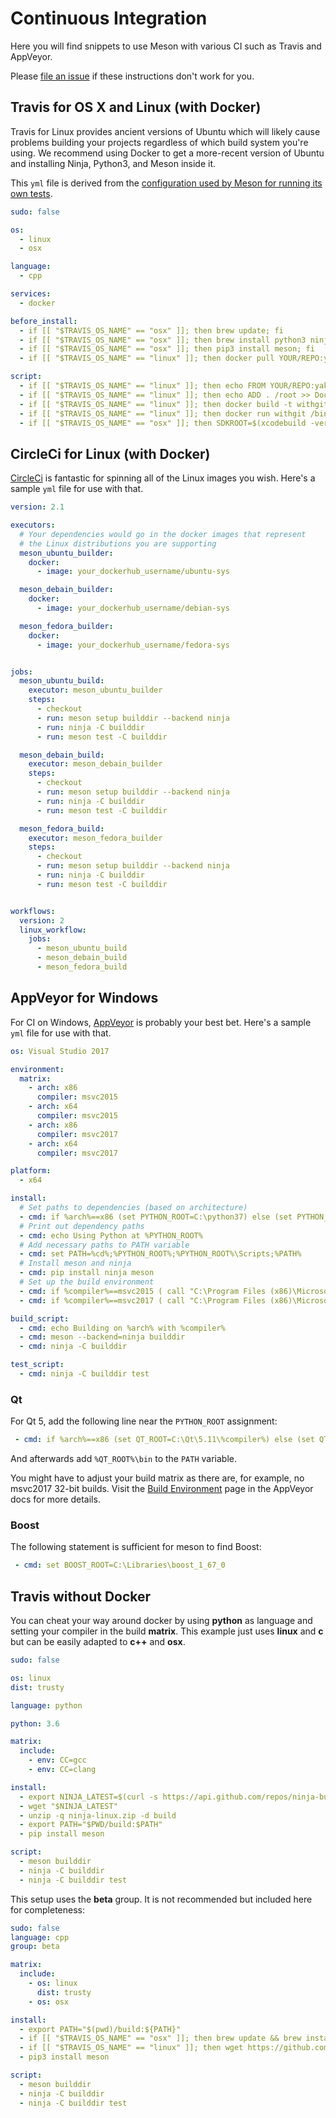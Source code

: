 # Continuous Integration

Here you will find snippets to use Meson with various CI such as
Travis and AppVeyor.

Please [file an issue](https://github.com/mesonbuild/meson/issues/new)
if these instructions don't work for you.

## Travis for OS X and Linux (with Docker)

Travis for Linux provides ancient versions of Ubuntu which will likely
cause problems building your projects regardless of which build system
you're using. We recommend using Docker to get a more-recent version
of Ubuntu and installing Ninja, Python3, and Meson inside it.

This `yml` file is derived from the [configuration used by Meson for
running its own
tests](https://github.com/mesonbuild/meson/blob/master/.travis.yml).

```yaml
sudo: false

os:
  - linux
  - osx

language:
  - cpp

services:
  - docker

before_install:
  - if [[ "$TRAVIS_OS_NAME" == "osx" ]]; then brew update; fi
  - if [[ "$TRAVIS_OS_NAME" == "osx" ]]; then brew install python3 ninja; fi
  - if [[ "$TRAVIS_OS_NAME" == "osx" ]]; then pip3 install meson; fi
  - if [[ "$TRAVIS_OS_NAME" == "linux" ]]; then docker pull YOUR/REPO:yakkety; fi

script:
  - if [[ "$TRAVIS_OS_NAME" == "linux" ]]; then echo FROM YOUR/REPO:yakkety > Dockerfile; fi
  - if [[ "$TRAVIS_OS_NAME" == "linux" ]]; then echo ADD . /root >> Dockerfile; fi
  - if [[ "$TRAVIS_OS_NAME" == "linux" ]]; then docker build -t withgit .; fi
  - if [[ "$TRAVIS_OS_NAME" == "linux" ]]; then docker run withgit /bin/sh -c "cd /root && TRAVIS=true CC=$CC CXX=$CXX meson builddir && ninja -C builddir test"; fi
  - if [[ "$TRAVIS_OS_NAME" == "osx" ]]; then SDKROOT=$(xcodebuild -version -sdk macosx Path) meson builddir && ninja -C builddir test; fi
```

## CircleCi for Linux (with Docker)

[CircleCi](https://circleci.com/) is fantastic for spinning all of the Linux images you wish. 
Here's a sample `yml` file for use with that.

```yaml
version: 2.1

executors:
  # Your dependencies would go in the docker images that represent
  # the Linux distributions you are supporting
  meson_ubuntu_builder:
    docker:
      - image: your_dockerhub_username/ubuntu-sys

  meson_debain_builder:
    docker:
      - image: your_dockerhub_username/debian-sys

  meson_fedora_builder:
    docker:
      - image: your_dockerhub_username/fedora-sys


jobs:
  meson_ubuntu_build:
    executor: meson_ubuntu_builder
    steps:
      - checkout
      - run: meson setup builddir --backend ninja
      - run: ninja -C builddir
      - run: meson test -C builddir

  meson_debain_build:
    executor: meson_debain_builder
    steps:
      - checkout
      - run: meson setup builddir --backend ninja
      - run: ninja -C builddir
      - run: meson test -C builddir

  meson_fedora_build:
    executor: meson_fedora_builder
    steps:
      - checkout
      - run: meson setup builddir --backend ninja
      - run: ninja -C builddir
      - run: meson test -C builddir


workflows:
  version: 2
  linux_workflow:
    jobs:
      - meson_ubuntu_build
      - meson_debain_build
      - meson_fedora_build
```

## AppVeyor for Windows

For CI on Windows, [AppVeyor](https://www.appveyor.com/) is probably
your best bet. Here's a sample `yml` file for use with that.

```yaml
os: Visual Studio 2017

environment:
  matrix:
    - arch: x86
      compiler: msvc2015
    - arch: x64
      compiler: msvc2015
    - arch: x86
      compiler: msvc2017
    - arch: x64
      compiler: msvc2017

platform:
  - x64

install:
  # Set paths to dependencies (based on architecture)
  - cmd: if %arch%==x86 (set PYTHON_ROOT=C:\python37) else (set PYTHON_ROOT=C:\python37-x64)
  # Print out dependency paths
  - cmd: echo Using Python at %PYTHON_ROOT%
  # Add necessary paths to PATH variable
  - cmd: set PATH=%cd%;%PYTHON_ROOT%;%PYTHON_ROOT%\Scripts;%PATH%
  # Install meson and ninja
  - cmd: pip install ninja meson
  # Set up the build environment
  - cmd: if %compiler%==msvc2015 ( call "C:\Program Files (x86)\Microsoft Visual Studio 14.0\VC\vcvarsall.bat" %arch% )
  - cmd: if %compiler%==msvc2017 ( call "C:\Program Files (x86)\Microsoft Visual Studio\2017\Community\VC\Auxiliary\Build\vcvarsall.bat" %arch% )

build_script:
  - cmd: echo Building on %arch% with %compiler%
  - cmd: meson --backend=ninja builddir
  - cmd: ninja -C builddir

test_script:
  - cmd: ninja -C builddir test
```

### Qt

For Qt 5, add the following line near the `PYTHON_ROOT` assignment:
```yaml
 - cmd: if %arch%==x86 (set QT_ROOT=C:\Qt\5.11\%compiler%) else (set QT_ROOT=C:\Qt\5.11\%compiler%_64)
```
And afterwards add `%QT_ROOT%\bin` to the `PATH` variable.

You might have to adjust your build matrix as there are, for example, no msvc2017 32-bit builds. Visit the [Build Environment](https://www.appveyor.com/docs/build-environment/) page in the AppVeyor docs for more details.

### Boost

The following statement is sufficient for meson to find Boost:
```yaml
 - cmd: set BOOST_ROOT=C:\Libraries\boost_1_67_0
```

## Travis without Docker

You can cheat your way around docker by using **python** as language and setting your compiler in the build **matrix**. This example just uses **linux** and **c** but can be easily adapted to **c++** and **osx**.

```yaml
sudo: false

os: linux
dist: trusty

language: python

python: 3.6

matrix:
  include:
    - env: CC=gcc
    - env: CC=clang

install:
  - export NINJA_LATEST=$(curl -s https://api.github.com/repos/ninja-build/ninja/releases/latest | grep browser_download_url | cut -d '"' -f 4 | grep ninja-linux.zip)
  - wget "$NINJA_LATEST"
  - unzip -q ninja-linux.zip -d build
  - export PATH="$PWD/build:$PATH"
  - pip install meson

script:
  - meson builddir
  - ninja -C builddir
  - ninja -C builddir test
```

This setup uses the **beta** group. It is not recommended but included here for completeness:

```yaml
sudo: false
language: cpp
group: beta

matrix:
  include:
    - os: linux
      dist: trusty
    - os: osx

install:
  - export PATH="$(pwd)/build:${PATH}"
  - if [[ "$TRAVIS_OS_NAME" == "osx" ]]; then brew update && brew install python3 ninja; fi
  - if [[ "$TRAVIS_OS_NAME" == "linux" ]]; then wget https://github.com/ninja-build/ninja/releases/download/v1.7.2/ninja-linux.zip && unzip -q ninja-linux.zip -d build; fi
  - pip3 install meson

script:
  - meson builddir
  - ninja -C builddir
  - ninja -C builddir test
```
